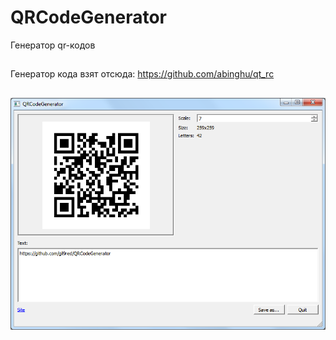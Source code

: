 QRCodeGenerator
===============

Генератор qr-кодов

##

Генератор кода взят отсюда: https://github.com/abinghu/qt_rc

##

![](screenshot.png)
